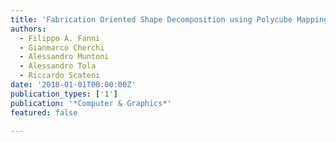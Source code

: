 ```yaml
---
title: 'Fabrication Oriented Shape Decomposition using Polycube Mapping'
authors:
  - Filippo A. Fanni
  - Gianmarco Cherchi
  - Alessandro Muntoni
  - Alessandro Tola
  - Riccardo Scateni
date: '2018-01-01T00:00:00Z'
publication_types: ['1']
publication: '*Computer & Graphics*'
featured: false

---
```

